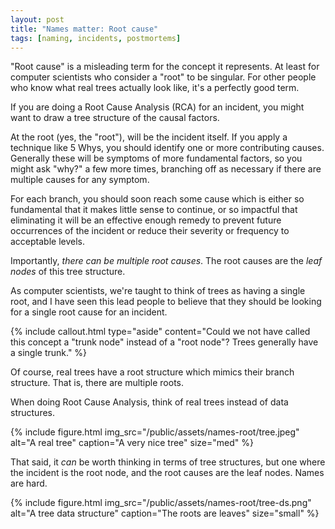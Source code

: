 ```yaml
---
layout: post
title: "Names matter: Root cause"
tags: [naming, incidents, postmortems]
---
```


"Root cause" is a misleading term for the concept it represents. At least for computer scientists who consider a "root" to be singular. For other people who know what real trees actually look like, it's a perfectly good term.

If you are doing a Root Cause Analysis (RCA) for an incident, you might want to draw a tree structure of the causal factors.

At the root (yes, the "root"), will be the incident itself. If you apply a technique like 5 Whys, you should identify one or more contributing causes. Generally these will be symptoms of more fundamental factors, so you might ask "why?" a few more times, branching off as necessary if there are multiple causes for any symptom.

For each branch, you should soon reach some cause which is either so fundamental that it makes little sense to continue, or so impactful that eliminating it will be an effective enough remedy to prevent future occurrences of the incident or reduce their severity or frequency to acceptable levels.

Importantly, *there can be multiple root causes*. The root causes are the *leaf nodes* of this tree structure.

As computer scientists, we're taught to think of trees as having a single root, and I have seen this lead people to believe that they should be looking for a single root cause for an incident.

{% include callout.html
  type="aside"
  content="Could we not have called this concept a \"trunk node\" instead of a \"root node\"? Trees generally have a single trunk."
%}

Of course, real trees have a root structure which mimics their branch structure. That is, there are multiple roots.

When doing Root Cause Analysis, think of real trees instead of data structures.

{% include figure.html
  img_src="/public/assets/names-root/tree.jpeg"
  alt="A real tree"
  caption="A very nice tree"
  size="med"
%}

That said, it *can* be worth thinking in terms of tree structures, but one where the incident is the root node, and the root causes are the leaf nodes. Names are hard.

{% include figure.html
  img_src="/public/assets/names-root/tree-ds.png"
  alt="A tree data structure"
  caption="The roots are leaves"
  size="small"
%}
